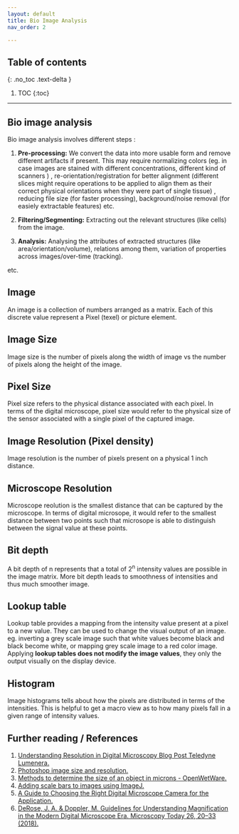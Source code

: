 ```yaml
---
layout: default
title: Bio Image Analysis
nav_order: 2

---
```


## Table of contents
{: .no_toc .text-delta }

1. TOC
{:toc}

---

## Bio image analysis

Bio image analysis involves different steps : 

1. **Pre-processing:** We convert the data into more usable form and remove different artifacts if present. This may require normalizing colors (eg. in case images are stained with different concentrations, different kind of scanners ) , re-orientation/registration for better alignment (different slices might require operations to be applied to align them as their correct physical orientations when they were part of single tissue) , reducing file size (for faster processing), background/noise removal (for easiely extractable features) etc.

2. **Filtering/Segmenting:** Extracting out the relevant structures (like cells) from the image.

3. **Analysis:** Analysing the attributes of extracted structures (like area/orientation/volume), relations among them, variation of properties across images/over-time (tracking).

etc.

## Image

An image is a collection of numbers arranged as a matrix. Each of this discrete value represent a Pixel (texel) or picture element. 

## Image Size

Image size is the number of pixels along the width of image vs the number of pixels along the height of the image.

## Pixel Size
 Pixel size refers to the physical distance associated with each pixel. In terms of the digital microscope, pixel size would refer to the physical size of the sensor associated with a single pixel of the captured image.

## Image Resolution (Pixel density)
 Image resolution is the number of pixels present on a physical 1 inch distance. 

## Microscope Resolution
 Microscope reolution is the smallest distance that can be captured by the microscope. In terms of digital microsope, it would refer to the smallest distance between two points such that microsope is able to distinguish between the signal value at these points. 

## Bit depth
 A bit depth of n represents that a total of 2<sup>n</sup> intensity values are possible in the image matrix. More bit depth leads to smoothness of intensities and thus much smoother image.

## Lookup table

 Lookup table provides a mapping from the intensity value present at a pixel to a new value. They can be used to change the visual output of an image. eg. inverting a grey scale image such that white values become black and black become white, or mapping grey scale image to a red color image. Applying **lookup tables does not modify the image values**, they only the output visually on the display device.

## Histogram

 Image histograms tells about how the pixels are distributed in terms of the intensities. This is helpful to get a macro view as to how many pixels fall in a given range of intensity values.

## Further reading / References

1. [Understanding Resolution in Digital Microscopy Blog Post Teledyne Lumenera.](https://www.lumenera.com/blog/understanding-resolution-in-digital-microscopy)
2. [Photoshop image size and resolution.]( https://helpx.adobe.com/in/photoshop/using/image-size-resolution.html#about_pixel_dimensions_and_printed_image_resolution)
3. [Methods to determine the size of an object in microns - OpenWetWare.](https://openwetware.org/wiki/Methods_to_determine_the_size_of_an_object_in_microns)
4. [Adding scale bars to images using ImageJ.]( http://www.swarthmore.edu/NatSci/nkaplin1/scalebar.htm)
5. [A Guide to Choosing the Right Digital Microscope Camera for the Application.]( https://www.leica-microsystems.com/company/news/news-details/article/a-guide-to-choosing-the-right-digital-microscope-camera-for-the-application/)
6. [DeRose, J. A. & Doppler, M. Guidelines for Understanding Magnification in the Modern Digital Microscope Era. Microscopy Today 26, 20–33 (2018). ](https://www.cambridge.org/core/journals/microscopy-today/article/guidelines-for-understanding-magnification-in-the-modern-digital-microscope-era/E99CB37B30B5DCF7654A17A44A6A682F)
